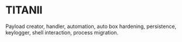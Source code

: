 # TITANII
Payload creator, handler, automation, auto box hardening, persistence, keylogger, shell interaction, process migration.
